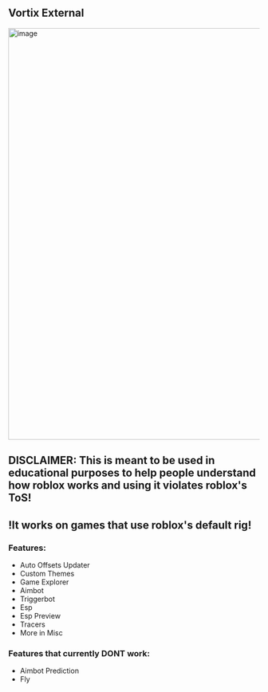 Vortix External
---------------

<img width="1083" height="826" alt="image" src="https://github.com/user-attachments/assets/3017c675-1de6-4c4d-a7bd-e471d1665fc5" />

## DISCLAIMER: This is meant to be used in educational purposes to help people understand how roblox works and using it violates roblox's ToS!

## !It works on games that use roblox's default rig!

### Features:
- Auto Offsets Updater
- Custom Themes
- Game Explorer
- Aimbot
- Triggerbot
- Esp
- Esp Preview
- Tracers
- More in Misc

### Features that currently DONT work:
- Aimbot Prediction
- Fly
